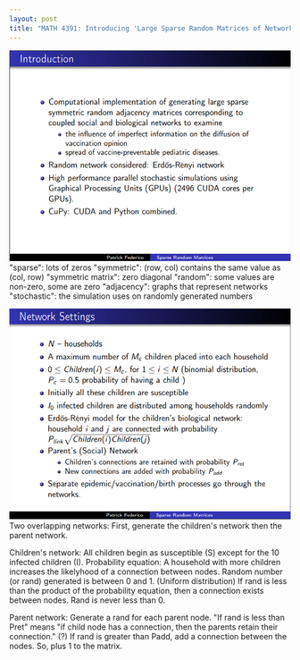```yaml
---
layout: post
title: "MATH 4391: Introducing 'Large Sparse Random Matrices of Network Models' "
---
```


![Introduction slide](/assets/intro.png)
"sparse": lots of zeros
"symmetric": (row, col) contains the same value as (col, row)
"symmetric matrix": zero diagonal
"random": some values are non-zero, some are zero
"adjacency": graphs that represent networks
"stochastic": the simulation uses on randomly generated numbers


![Network settings slide](/assets/network_settings.png)
Two overlapping networks: First, generate the children's network then the parent network.

Children's network:
    All children begin as susceptible (S) except for the 10 infected children (I).
    Probability equation: A household with more children increases the likelyhood of a connection between nodes.
    Random number (or rand) generated is between 0 and 1. (Uniform distribution)
    If rand is less than the product of the probability equation, then a connection exists between nodes.
    Rand is never less than 0.

Parent network:
    Generate a rand for each parent node.
    "If rand is less than Pret" means "if child node has a connection, then the parents retain their connection." (?)
    If rand is greater than Padd, add a connection between the nodes. So, plus 1 to the matrix.
